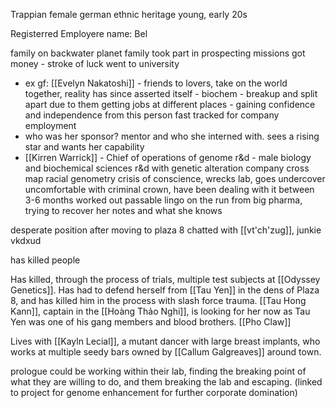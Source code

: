 Trappian
female
german ethnic heritage
young, early 20s

Registerred Employere name: Bel


family on backwater planet
family took part in prospecting missions
got money - stroke of luck
went to university
- ex gf: [[Evelyn Nakatoshi]] - friends to lovers, take on the world together, reality has since asserted itself - biochem - breakup and split apart due to them getting jobs at different places - gaining confidence and independence from this person
fast tracked for company employment
- who was her sponsor? mentor and who she interned with. sees a rising star and wants her capability
- [[Kirren Warrick]] - Chief of operations of genome r&d - male
biology and biochemical sciences
r&d with genetic alteration company
cross map racial genometry
crisis of conscience, wrecks lab, goes undercover
uncomfortable with criminal crown, have been dealing with it between 3-6 months
worked out passable lingo
on the run from big pharma, trying to recover her notes and what she knows

desperate position after moving to plaza 8
chatted with [[vt'ch'zug]], junkie vkdxud

has killed people

Has killed, through the process of trials, multiple test subjects at [[Odyssey Genetics]].
Has had to defend herself from [[Tau Yen]] in the dens of Plaza 8, and has killed him in the process with slash force trauma. [[Tau Hong Kann]], captain in the [[Hoàng Thảo Nghi]], is looking for her now as Tau Yen was one of his gang members and blood brothers.
[[Pho Claw]]


Lives with [[Kayln Lecial]], a mutant dancer with large breast implants, who works at multiple seedy bars owned by [[Callum Galgreaves]] around town.

prologue could be working within their lab, finding the breaking point of what they are willing to do, and them breaking the lab and escaping.  (linked to project for genome enhancement for further corporate domination)
